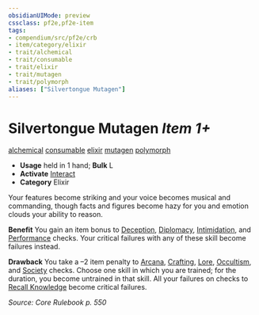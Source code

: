 ```yaml
---
obsidianUIMode: preview
cssclass: pf2e,pf2e-item
tags:
- compendium/src/pf2e/crb
- item/category/elixir
- trait/alchemical
- trait/consumable
- trait/elixir
- trait/mutagen
- trait/polymorph
aliases: ["Silvertongue Mutagen"]
---
```

# Silvertongue Mutagen *Item 1+*  
[alchemical](/rules/traits/alchemical.md)  [consumable](/rules/traits/consumable.md)  [elixir](/rules/traits/elixir.md)  [mutagen](/rules/traits/mutagen.md)  [polymorph](/rules/traits/polymorph.md)  

- **Usage** held in 1 hand; **Bulk** L
- **Activate** [Interact](/rules/actions/interact.md)
- **Category** Elixir

Your features become striking and your voice becomes musical and commanding, though facts and figures become hazy for you and emotion clouds your ability to reason.

**Benefit** You gain an item bonus to [Deception](/compendium/skills.md#Deception), [Diplomacy](/compendium/skills.md#Diplomacy), [Intimidation](/compendium/skills.md#Intimidation), and [Performance](/compendium/skills.md#Performance) checks. Your critical failures with any of these skill become failures instead.

**Drawback** You take a –2 item penalty to [Arcana](/compendium/skills.md#Arcana), [Crafting](/compendium/skills.md#Crafting), [Lore](/compendium/skills.md#Lore), [Occultism](/compendium/skills.md#Occultism), and [Society](/compendium/skills.md#Society) checks. Choose one skill in which you are trained; for the duration, you become untrained in that skill. All your failures on checks to [Recall Knowledge](/rules/actions/recall-knowledge.md) become critical failures.

*Source: Core Rulebook p. 550*